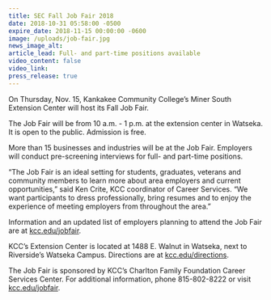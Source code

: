 ```yaml
---
title: SEC Fall Job Fair 2018
date: 2018-10-31 05:58:00 -0500
expire_date: 2018-11-15 00:00:00 -0600
image: /uploads/job-fair.jpg
news_image_alt:
article_lead: Full- and part-time positions available
video_content: false
video_link:
press_release: true
---
```


On Thursday, Nov. 15, Kankakee Community College’s Miner South Extension Center will host its Fall Job Fair.

The Job Fair will be from 10 a.m. - 1 p.m. at the extension center in Watseka. It is open to the public. Admission is free.

More than 15 businesses and industries will be at the Job Fair. Employers will conduct pre-screening interviews for full- and part-time positions.

“The Job Fair is an ideal setting for students, graduates, veterans and community members to learn more about area employers and current opportunities,” said Ken Crite, KCC coordinator of Career Services. “We want participants to dress professionally, bring resumes and to enjoy the experience of meeting employers from throughout the area.”

Information and an updated list of employers planning to attend the Job Fair are at [kcc.edu/jobfair](http://www.kcc.edu/jobfair).

KCC’s Extension Center is located at 1488 E. Walnut in Watseka, next to Riverside’s Watseka Campus. Directions are at [kcc.edu/directions](http://www.kcc.edu/directions).

The Job Fair is sponsored by KCC’s Charlton Family Foundation Career Services Center. For additional information, phone 815-802-8222 or visit [kcc.edu/jobfair](http://www.kcc.edu/jobfair).